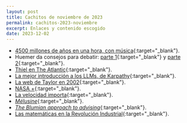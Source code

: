 ```yaml
---
layout: post
title: Cachitos de noviembre de 2023
permalink: cachitos-2023-noviembre
excerpt: Enlaces y contenido escogido
date: 2023-12-02
---
```


- [4500 millones de años en una hora, con música](https://youtu.be/S7TUe5w6RHo){:target="_blank"}.
- Huemer da consejos para debatir: [parte 1](https://fakenous.substack.com/p/tips-for-debate-part-1){:target="_blank"} y [parte 2](https://fakenous.substack.com/p/tips-for-debate-part-2){:target="_blank"}.
- [Thiel en The Atlantic](https://www.theatlantic.com/politics/archive/2023/11/peter-thiel-2024-election-politics-investing-life-views/675946/){:target="_blank"}.
- [La mejor introducción a los LLMs, de Karpathy](https://youtu.be/zjkBMFhNj_g){:target="_blank"}.
- [La web de Taylor en 2002](https://twitter.com/WebDesignMuseum/status/1727266923484717117){:target="_blank"}.
- [NASA +](https://plus.nasa.gov/){:target="_blank"}.
- [La velocidad importa](https://jsomers.net/blog/speed-matters){:target="_blank"}.
- [_Mélusine_](https://open.spotify.com/album/1AP6E8gCkPzDjFC8DrGFPc?si=ZvOtA8Y5Tgq8twxjIW2ISQ){:target="_blank"}.
- [_The Blumian approach to advising_](https://www.technologyreview.com/2023/10/24/1081478/manuel-blum-theoretical-computer-science-turing-award-academic-advisor/){:target="_blank"}.
- [Las matemáticas en la Revolución Industrial](https://worksinprogress.co/issue/how-mathematics-built-the-modern-world/){:target="_blank"}.
